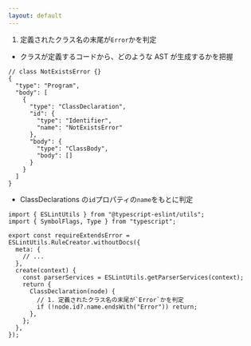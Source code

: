 ```yaml
---
layout: default
---
```


<style scoped>
.slidev-vclick-hidden {
  display: none;
}
</style>

<div class="_bullet">

1. 定義されたクラス名の末尾が`Error`かを判定

<div v-click.hide="2">

* クラスが定義するコードから、どのような AST が生成するかを把握

</div>

<div class="small-code-json" v-click.hide="2">

```json{*|9}
// class NotExistsError {}
{
  "type": "Program",
  "body": [
    {
      "type": "ClassDeclaration",
      "id": {
        "type": "Identifier",
        "name": "NotExistsError"
      },
      "body": {
        "type": "ClassBody",
        "body": []
      }
    }
  ]
}
```

</div>

</div>

<div v-click="2" class="_bullet">

* ClassDeclarations の`id`プロパティの`name`をもとに判定

```ts{*}
import { ESLintUtils } from "@typescript-eslint/utils";
import { SymbolFlags, Type } from "typescript";

export const requireExtendsError = ESLintUtils.RuleCreator.withoutDocs({
  meta: {
    // ...
  },
  create(context) {
    const parserServices = ESLintUtils.getParserServices(context);
    return {
      ClassDeclaration(node) {
        // 1. 定義されたクラス名の末尾が`Error`かを判定
        if (!node.id?.name.endsWith("Error")) return;
      },
    };
  },
});
```

</div>

<!-- 
表示されているものは AST をかなり単純化したものですが、ClassDeclarations の`id`プロパティの`name`に、  
[click] クラス名が格納されていることがわかります。  

そのため、クラス名の末尾が`Error`になっているかを判断するコードをこのように実装します

[click] 今回定義するルールは、Class定義のノードに対する操作を行いたいので、`create`メソッドの`return`に`ClassDeclaration`を指定しています。  
これにより、eslint が `ClassDeclaration` のノードを探索する際に、記述した処理が実行されます。

ASTの内容をもとに、ClassDeclarationのidプロパティのnameの末尾が`Error`であるかを判定しています
-->
